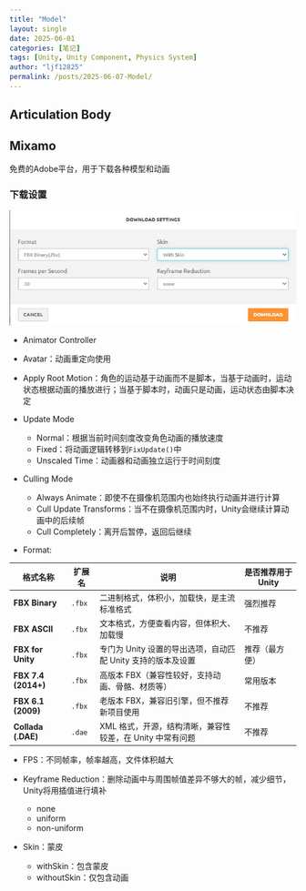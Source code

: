 ```yaml
---
title: "Model"
layout: single
date: 2025-06-01
categories: [笔记]
tags: [Unity, Unity Component, Physics System]
author: "ljf12825"
permalink: /posts/2025-06-07-Model/
---
```


## Articulation Body

## Mixamo
免费的Adobe平台，用于下载各种模型和动画

### 下载设置
![mixamodownloadsetting](/assets/images/mixamodownloadsetting.jpg)

- Animator Controller
- Avatar：动画重定向使用
- Apply Root Motion：角色的运动基于动画而不是脚本，当基于动画时，运动状态根据动画的播放进行；当基于脚本时，动画只是动画，运动状态由脚本决定
- Update Mode
  - Normal：根据当前时间刻度改变角色动画的播放速度
  - Fixed：将动画逻辑转移到`FixUpdate()`中
  - Unscaled Time：动画器和动画独立运行于时间刻度

- Culling Mode
  - Always Animate：即使不在摄像机范围内也始终执行动画并进行计算
  - Cull Update Transforms：当不在摄像机范围内时，Unity会继续计算动画中的后续帧
  - Cull Completely：离开后暂停，返回后继续

- Format:

| 格式名称                | 扩展名    | 说明                                    | 是否推荐用于 Unity |
| ------------------- | ------ | ------------------------------------- | ------------ |
| **FBX Binary**      | `.fbx` | 二进制格式，体积小，加载快，是主流标准格式                 |  强烈推荐       |
| **FBX ASCII**       | `.fbx` | 文本格式，方便查看内容，但体积大、加载慢                  |  不推荐       |
| **FBX for Unity**   | `.fbx` | 专门为 Unity 设置的导出选项，自动匹配 Unity 支持的版本及设置 |  推荐（最方便）    |
| **FBX 7.4 (2014+)** | `.fbx` | 高版本 FBX（兼容性较好，支持动画、骨骼、材质等）            |  常用版本       |
| **FBX 6.1 (2009)**  | `.fbx` | 老版本 FBX，兼容旧引擎，但不推荐新项目使用               |  不推荐        |
| **Collada (.DAE)**  | `.dae` | XML 格式，开源，结构清晰，兼容性较差，在 Unity 中常有问题    |  不推荐        |


- FPS：不同帧率，帧率越高，文件体积越大

- Keyframe Reduction：删除动画中与周围帧值差异不够大的帧，减少细节，Unity将用插值进行填补
  - none
  - uniform
  - non-uniform

- Skin：蒙皮
  - withSkin：包含蒙皮
  - withoutSkin：仅包含动画